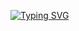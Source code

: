 <a href="https://git.io/typing-svg"><img src="https://readme-typing-svg.herokuapp.com?font=Fira+Code&duration=2500&pause=1000&color=35C9CD&background=0204FF00&center=true&vCenter=true&multiline=true&width=510&height=110&lines=%F0%9F%91%8B+Hello%2C+I'm+a+beginner+backend+dev%D0%B5loper.;%F0%9F%91%A8+I+am+15+years+old.+Mihail.+Lysva.;I+am+learning+Python+and+Golang.;%F0%9F%92%99+Have+a+good+mood+%F0%9F%92%99" alt="Typing SVG" /></a>
